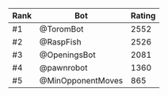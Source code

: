 Rank|Bot|Rating
---|---|---
#1|@ToromBot|2552
#2|@RaspFish|2526
#3|@OpeningsBot|2081
#4|@pawnrobot|1360
#5|@MinOpponentMoves|865

